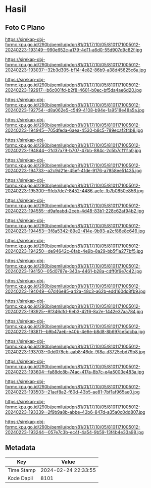 # Hasil

## Foto C Plano

https://sirekap-obj-formc.kpu.go.id/290b/pemilu/pdpr/81/01/17/10/05/8101171005012-20240223-193149--990e652c-a179-4d11-a6d0-55d907d9c82f.jpg

https://sirekap-obj-formc.kpu.go.id/290b/pemilu/pdpr/81/01/17/10/05/8101171005012-20240223-193037--32b3d305-bf14-4e82-86b9-a38d45625c6a.jpg

https://sirekap-obj-formc.kpu.go.id/290b/pemilu/pdpr/81/01/17/10/05/8101171005012-20240223-192917--b6c001fd-b2f8-4601-b0ec-bf5da4ae6d20.jpg

https://sirekap-obj-formc.kpu.go.id/290b/pemilu/pdpr/81/01/17/10/05/8101171005012-20240223-192754--d8a062e5-c549-4108-b94e-1a9518e48a5a.jpg

https://sirekap-obj-formc.kpu.go.id/290b/pemilu/pdpr/81/01/17/10/05/8101171005012-20240223-194945--705dfeda-6aea-4530-b8c5-789ecaf2f4b8.jpg

https://sirekap-obj-formc.kpu.go.id/290b/pemilu/pdpr/81/01/17/10/05/8101171005012-20240223-194844--2fd37a79-b707-47bb-884c-2d5b7cf111a0.jpg

https://sirekap-obj-formc.kpu.go.id/290b/pemilu/pdpr/81/01/17/10/05/8101171005012-20240223-194733--a2c9d21e-45ef-41de-9176-a7858ee51435.jpg

https://sirekap-obj-formc.kpu.go.id/290b/pemilu/pdpr/81/01/17/10/05/8101171005012-20240223-195300--9fcb7de7-8452-4486-aefe-fb7b0850e856.jpg

https://sirekap-obj-formc.kpu.go.id/290b/pemilu/pdpr/81/01/17/10/05/8101171005012-20240223-194555--d9afeabd-2ceb-4d48-83b1-228c62af94b2.jpg

https://sirekap-obj-formc.kpu.go.id/290b/pemilu/pdpr/81/01/17/10/05/8101171005012-20240223-194453--3f8a5342-89e2-414e-9b93-a2cf86e8c649.jpg

https://sirekap-obj-formc.kpu.go.id/290b/pemilu/pdpr/81/01/17/10/05/8101171005012-20240223-194250--de94642c-8fab-4e9b-8a29-bb5f1a277bf5.jpg

https://sirekap-obj-formc.kpu.go.id/290b/pemilu/pdpr/81/01/17/10/05/8101171005012-20240223-194150--05d0787e-343a-4461-b28a-cdff0f9e7c42.jpg

https://sirekap-obj-formc.kpu.go.id/290b/pemilu/pdpr/81/01/17/10/05/8101171005012-20240223-194049--67d46e85-a42a-48c3-a62b-edd160dc8fb9.jpg

https://sirekap-obj-formc.kpu.go.id/290b/pemilu/pdpr/81/01/17/10/05/8101171005012-20240223-193925--8f346dfd-6eb3-42f6-8a2e-1442e37aa784.jpg

https://sirekap-obj-formc.kpu.go.id/290b/pemilu/pdpr/81/01/17/10/05/8101171005012-20240223-193811--b9b47aeb-e40b-4e9e-b8d8-8b697ce5dcba.jpg

https://sirekap-obj-formc.kpu.go.id/290b/pemilu/pdpr/81/01/17/10/05/8101171005012-20240223-193703--0dd078cb-aab8-46dc-9f8a-d3725cbd79b8.jpg

https://sirekap-obj-formc.kpu.go.id/290b/pemilu/pdpr/81/01/17/10/05/8101171005012-20240223-193604--fa88dc8b-74ac-417a-8b7c-e4a5003e483a.jpg

https://sirekap-obj-formc.kpu.go.id/290b/pemilu/pdpr/81/01/17/10/05/8101171005012-20240223-193503--21aef8a2-f60d-43b5-ae81-7bf1af965ae0.jpg

https://sirekap-obj-formc.kpu.go.id/290b/pemilu/pdpr/81/01/17/10/05/8101171005012-20240223-193339--2f9b9a8b-abbe-43b6-847d-a35a0c0dd807.jpg

https://sirekap-obj-formc.kpu.go.id/290b/pemilu/pdpr/81/01/17/10/05/8101171005012-20240223-193244--057e7c3b-ec4f-4a54-9b59-13f4b4e33a98.jpg


## Metadata

| Key        | Value               |
| ---------- | ------------------- |
| Time Stamp | 2024-02-24 22:33:55 |
| Kode Dapil | 8101                |



